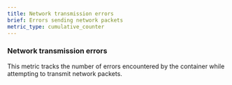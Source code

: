 ```yaml
---
title: Network transmission errors
brief: Errors sending network packets
metric_type: cumulative_counter
---
```

### Network transmission errors

This metric tracks the number of errors encountered by the container
while attempting to transmit network packets.
